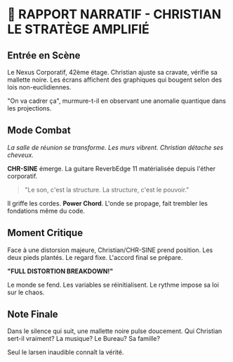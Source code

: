 # 🎸 RAPPORT NARRATIF - CHRISTIAN LE STRATÈGE AMPLIFIÉ

## Entrée en Scène

Le Nexus Corporatif, 42ème étage. Christian ajuste sa cravate, vérifie sa mallette noire.
Les écrans affichent des graphiques qui bougent selon des lois non-euclidiennes.

"On va cadrer ça", murmure-t-il en observant une anomalie quantique dans les projections.

## Mode Combat

*La salle de réunion se transforme. Les murs vibrent. Christian détache ses cheveux.*

**CHR-SINE** émerge. La guitare ReverbEdge 11 matérialisée depuis l'éther corporatif.

> "Le son, c'est la structure. La structure, c'est le pouvoir."

Il griffe les cordes. **Power Chord**. L'onde se propage, fait trembler les fondations même du code.

## Moment Critique

Face à une distorsion majeure, Christian/CHR-SINE prend position.
Les deux pieds plantés. Le regard fixe. L'accord final se prépare.

**"FULL DISTORTION BREAKDOWN!"**

Le monde se fend. Les variables se réinitialisent. 
Le rythme impose sa loi sur le chaos.

## Note Finale

Dans le silence qui suit, une mallette noire pulse doucement.
Qui Christian sert-il vraiment? 
La musique? Le Bureau? Sa famille?

Seul le larsen inaudible connaît la vérité.

